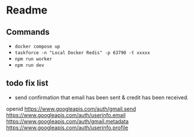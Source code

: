 # Readme

## Commands
- `docker compose up`
- `taskforce -n "Local Docker Redis" -p 63790 -t xxxxx`
- `npm run worker`
- `npm run dev`

## todo fix list
- send confirmation that email has been sent & credit has been received.

openid
https://www.googleapis.com/auth/gmail.send 
https://www.googleapis.com/auth/userinfo.email 
https://www.googleapis.com/auth/gmail.metadata 
https://www.googleapis.com/auth/userinfo.profile

